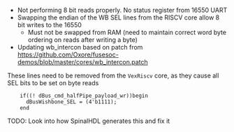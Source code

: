 * Not performing 8 bit reads properly. No status register from 16550 UART
* Swapping the endian of the WB SEL lines from the RISCV core allow 8 bit writes to the 16550
    * Must not be swapped from RAM (need to maintain correct word byte ordering on reads after writing a byte)
* Updating wb_intercon based on patch from https://github.com/Oxore/fusesoc-demos/blob/master/cores/wb_intercon.patch

These lines need to be removed from the `VexRiscv` core, as they cause all SEL bits to be set on byte reads
```
    if((! dBus_cmd_halfPipe_payload_wr))begin
      dBusWishbone_SEL = (4'b1111);
    end
```

TODO: Look into how SpinalHDL generates this and fix it
